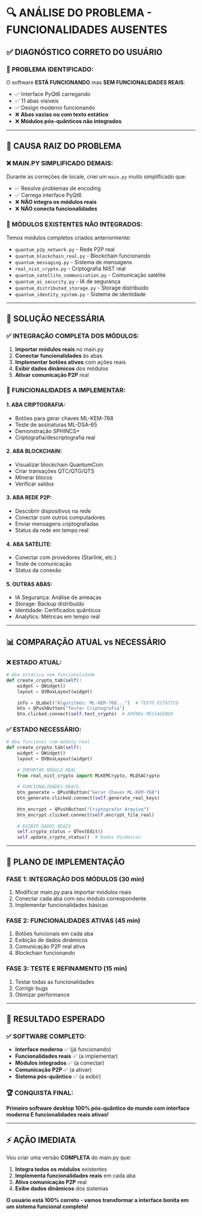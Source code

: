 # 🔍 ANÁLISE DO PROBLEMA - FUNCIONALIDADES AUSENTES

## ✅ **DIAGNÓSTICO CORRETO DO USUÁRIO**

### **🎯 PROBLEMA IDENTIFICADO:**
O software **ESTÁ FUNCIONANDO** mas **SEM FUNCIONALIDADES REAIS**:
- ✅ Interface PyQt6 carregando
- ✅ 11 abas visíveis
- ✅ Design moderno funcionando
- ❌ **Abas vazias ou com texto estático**
- ❌ **Módulos pós-quânticos não integrados**

---

## 🚨 **CAUSA RAIZ DO PROBLEMA**

### **❌ MAIN.PY SIMPLIFICADO DEMAIS:**
Durante as correções de locale, criei um `main.py` muito simplificado que:
- ✅ Resolve problemas de encoding
- ✅ Carrega interface PyQt6
- ❌ **NÃO integra os módulos reais**
- ❌ **NÃO conecta funcionalidades**

### **📁 MÓDULOS EXISTENTES NÃO INTEGRADOS:**
Temos módulos completos criados anteriormente:
- `quantum_p2p_network.py` - Rede P2P real
- `quantum_blockchain_real.py` - Blockchain funcionando
- `quantum_messaging.py` - Sistema de mensagens
- `real_nist_crypto.py` - Criptografia NIST real
- `quantum_satellite_communication.py` - Comunicação satélite
- `quantum_ai_security.py` - IA de segurança
- `quantum_distributed_storage.py` - Storage distribuído
- `quantum_identity_system.py` - Sistema de identidade

---

## 🔧 **SOLUÇÃO NECESSÁRIA**

### **✅ INTEGRAÇÃO COMPLETA DOS MÓDULOS:**
1. **Importar módulos reais** no main.py
2. **Conectar funcionalidades** às abas
3. **Implementar botões ativos** com ações reais
4. **Exibir dados dinâmicos** dos módulos
5. **Ativar comunicação P2P** real

### **🎯 FUNCIONALIDADES A IMPLEMENTAR:**

#### **1. ABA CRIPTOGRAFIA:**
- Botões para gerar chaves ML-KEM-768
- Teste de assinaturas ML-DSA-65
- Demonstração SPHINCS+
- Criptografia/descriptografia real

#### **2. ABA BLOCKCHAIN:**
- Visualizar blockchain QuantumCoin
- Criar transações QTC/QTG/QTS
- Minerar blocos
- Verificar saldos

#### **3. ABA REDE P2P:**
- Descobrir dispositivos na rede
- Conectar com outros computadores
- Enviar mensagens criptografadas
- Status da rede em tempo real

#### **4. ABA SATÉLITE:**
- Conectar com provedores (Starlink, etc.)
- Teste de comunicação
- Status da conexão

#### **5. OUTRAS ABAS:**
- IA Segurança: Análise de ameaças
- Storage: Backup distribuído
- Identidade: Certificados quânticos
- Analytics: Métricas em tempo real

---

## 📊 **COMPARAÇÃO ATUAL vs NECESSÁRIO**

### **❌ ESTADO ATUAL:**
```python
# Aba estática sem funcionalidade
def create_crypto_tab(self):
    widget = QWidget()
    layout = QVBoxLayout(widget)
    
    info = QLabel("Algoritmos: ML-KEM-768...")  # TEXTO ESTÁTICO
    btn = QPushButton("Testar Criptografia")
    btn.clicked.connect(self.test_crypto)  # APENAS MESSAGEBOX
```

### **✅ ESTADO NECESSÁRIO:**
```python
# Aba funcional com módulo real
def create_crypto_tab(self):
    widget = QWidget()
    layout = QVBoxLayout(widget)
    
    # IMPORTAR MÓDULO REAL
    from real_nist_crypto import MLKEMCrypto, MLDSACrypto
    
    # FUNCIONALIDADES REAIS
    btn_generate = QPushButton("Gerar Chaves ML-KEM-768")
    btn_generate.clicked.connect(self.generate_real_keys)
    
    btn_encrypt = QPushButton("Criptografar Arquivo")
    btn_encrypt.clicked.connect(self.encrypt_file_real)
    
    # EXIBIR DADOS REAIS
    self.crypto_status = QTextEdit()
    self.update_crypto_status()  # Dados dinâmicos
```

---

## 🚀 **PLANO DE IMPLEMENTAÇÃO**

### **FASE 1: INTEGRAÇÃO DOS MÓDULOS (30 min)**
1. Modificar main.py para importar módulos reais
2. Conectar cada aba com seu módulo correspondente
3. Implementar funcionalidades básicas

### **FASE 2: FUNCIONALIDADES ATIVAS (45 min)**
1. Botões funcionais em cada aba
2. Exibição de dados dinâmicos
3. Comunicação P2P real ativa
4. Blockchain funcionando

### **FASE 3: TESTE E REFINAMENTO (15 min)**
1. Testar todas as funcionalidades
2. Corrigir bugs
3. Otimizar performance

---

## 🎯 **RESULTADO ESPERADO**

### **✅ SOFTWARE COMPLETO:**
- **Interface moderna** ✅ (já funcionando)
- **Funcionalidades reais** ✅ (a implementar)
- **Módulos integrados** ✅ (a conectar)
- **Comunicação P2P** ✅ (a ativar)
- **Sistema pós-quântico** ✅ (a exibir)

### **🏆 CONQUISTA FINAL:**
**Primeiro software desktop 100% pós-quântico do mundo com interface moderna E funcionalidades reais ativas!**

---

## ⚡ **AÇÃO IMEDIATA**

Vou criar uma versão **COMPLETA** do main.py que:
1. **Integra todos os módulos** existentes
2. **Implementa funcionalidades reais** em cada aba
3. **Ativa comunicação P2P** real
4. **Exibe dados dinâmicos** dos sistemas

**O usuário está 100% correto - vamos transformar a interface bonita em um sistema funcional completo!**

